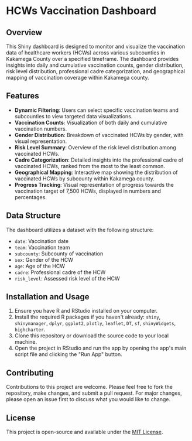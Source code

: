 # HCWs Vaccination Dashboard

## Overview
This Shiny dashboard is designed to monitor and visualize the vaccination data of healthcare workers (HCWs) across various subcounties in Kakamega County over a specified timeframe. The dashboard provides insights into daily and cumulative vaccination counts, gender distribution, risk level distribution, professional cadre categorization, and geographical mapping of vaccination coverage within Kakamega county.

## Features
- **Dynamic Filtering**: Users can select specific vaccination teams and subcounties to view targeted data visualizations.
- **Vaccination Counts**: Visualization of both daily and cumulative vaccination numbers.
- **Gender Distribution**: Breakdown of vaccinated HCWs by gender, with visual representation.
- **Risk Level Summary**: Overview of the risk level distribution among vaccinated HCWs.
- **Cadre Categorization**: Detailed insights into the professional cadre of vaccinated HCWs, ranked from the most to the least common.
- **Geographical Mapping**: Interactive map showing the distribution of vaccinated HCWs by subcounty within Kakamega county.
- **Progress Tracking**: Visual representation of progress towards the vaccination target of 7,500 HCWs, displayed in numbers and percentages.

## Data Structure
The dashboard utilizes a dataset with the following structure:
- `date`: Vaccination date
- `team`: Vaccination team
- `subcounty`: Subcounty of vaccination
- `sex`: Gender of the HCW
- `age`: Age of the HCW
- `cadre`: Professional cadre of the HCW
- `risk_level`: Assessed risk level of the HCW

## Installation and Usage
1. Ensure you have R and RStudio installed on your computer.
2. Install the required R packages if you haven't already: `shiny`, `shinymanager`, `dplyr`, `ggplot2`, `plotly`, `leaflet`, `DT`, `sf`, `shinyWidgets`, `highcharter`.
3. Clone this repository or download the source code to your local machine.
4. Open the project in RStudio and run the app by opening the app's main script file and clicking the "Run App" button.

## Contributing
Contributions to this project are welcome. Please feel free to fork the repository, make changes, and submit a pull request. For major changes, please open an issue first to discuss what you would like to change.

## License
This project is open-source and available under the [MIT License](LICENSE).
